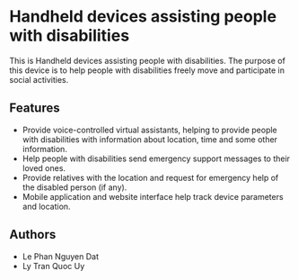 # Handheld devices assisting people with disabilities

This is Handheld devices assisting people with disabilities. The purpose of this device is to help people with disabilities freely move and participate in social activities.

## Features

- Provide voice-controlled virtual assistants, helping to provide people with disabilities with information about location, time and some other information.
- Help people with disabilities send emergency support messages to their loved ones.
- Provide relatives with the location and request for emergency help of the disabled person (if any).
- Mobile application and website interface help track device parameters and location.

## Authors

- Le Phan Nguyen Dat
- Ly Tran Quoc Uy

